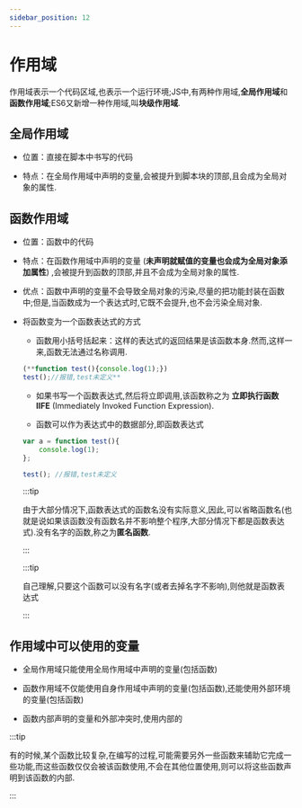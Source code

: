 ```yaml
---
sidebar_position: 12
---
```


# 作用域

作用域表示一个代码区域,也表示一个运行环境;JS中,有两种作用域,**全局作用域**和**函数作用域**;ES6又新增一种作用域,叫**块级作用域**.

## 全局作用域

- 位置：直接在脚本中书写的代码

- 特点：在全局作用域中声明的变量,会被提升到脚本块的顶部,且会成为全局对象的属性.

## 函数作用域

- 位置：函数中的代码

- 特点：在函数作用域中声明的变量 (**未声明就赋值的变量也会成为全局对象添加属性**) ,会被提升到函数的顶部,并且不会成为全局对象的属性.

- 优点：函数中声明的变量不会导致全局对象的污染,尽量的把功能封装在函数中;但是,当函数成为一个表达式时,它既不会提升,也不会污染全局对象.

- 将函数变为一个函数表达式的方式

    - 函数用小括号括起来：这样的表达式的返回结果是该函数本身.然而,这样一来,函数无法通过名称调用.
        
    ```jsx
    (**function test(){console.log(1);})
    test();//报错,test未定义**
    ```
        
    - 如果书写一个函数表达式,然后将立即调用,该函数称之为 **立即执行函数 IIFE** (Immediately Invoked Function Expression).
    
    - 函数可以作为表达式中的数据部分,即函数表达式
        
    ```js
    var a = function test(){
        console.log(1);
    };

    test(); //报错,test未定义
    ```
        
    
    :::tip

    由于大部分情况下,函数表达式的函数名没有实际意义,因此,可以省略函数名(也就是说如果该函数没有函数名并不影响整个程序,大部分情况下都是函数表达式).没有名字的函数,称之为**匿名函数**.
    
    :::
    
    :::tip

    自己理解,只要这个函数可以没有名字(或者去掉名字不影响),则他就是函数表达式
    
    :::
    

## 作用域中可以使用的变量

- 全局作用域只能使用全局作用域中声明的变量(包括函数)

- 函数作用域不仅能使用自身作用域中声明的变量(包括函数),还能使用外部环境的变量(包括函数)

- 函数内部声明的变量和外部冲突时,使用内部的

:::tip

有的时候,某个函数比较复杂,在编写的过程,可能需要另外一些函数来辅助它完成一些功能,而这些函数仅仅会被该函数使用,不会在其他位置使用,则可以将这些函数声明到该函数的内部.

:::